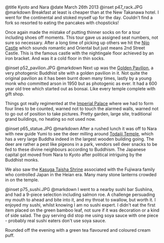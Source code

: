@title		Kyoto and Nara
@date		March 26th 2013
@inset		p47_rack.JPG
@markdown
Breakfast at least is cheaper than at the New Takanawa hotel.
I went for the continental and stoked myself up for the day.
Couldn't find a fork so resorted to eating the pancakes with
chopsticks!

Once again made the mistake of putting thinner socks on for
a tour including shoes off moments.  This tour gave us assigned
seat numbers, not sure so necessary.  After a long time of picking
up others we hit the [Nijo Castle](https://www.japan.travel/en/spot/1165) which sounds romantic and
Oriental but just means 2nd Street Castle.  This is the famous
castle with the nightingale floor achieved by an iron bracket.
And was it a cold floor in thin socks.

@inset		p52_pavilion.JPG
@markdown
Next up was the [Golden Pavilion](https://www.japan.travel/en/spot/1152), a very photogenic
Buddhist site with a golden pavilion in it.  Not quite the
original pavilion as it has been burnt down many times, lastly
by a young monk who committed arson in 1950 but
as photogenic as ever.  It had a 600 year old tree which started out
as bonsai.  Like every temple complete with gift shop.

Things got really regimented at the
[Imperial Palace](http://sankan.kunaicho.go.jp/english/index.html) where we
had to form four lines to be counted, warned not to touch the
alarmed walls, warned not to go out of position to take pictures.
Pretty garden, large site, traditional grand buildings, no heating
so not used now.

@inset		p65_statue.JPG
@markdown
After a rushed lunch it was off to Nara with new guide Yumi
to see the deer milling
around [Todaiji Temple](http://www.todaiji.or.jp/), which has a very large Buddha indeed in
the largest wooden building going.
The deer are rather a pest like pigeons in a park, vendors sell
deer snacks to be fed to these divine neighbours according to
Buddhism.  The Japanese capital got moved from Nara to Kyoto
after political intriguing by the Buddhist monks.

We also saw the [Kasuga Taisha Shrine](https://www.japan.travel/en/spot/1013) associated with the
Fujiwara family who controlled Japan in the Heian era.
Many many stone lanterns crowded in on the temple.

@inset		p75_sushi.JPG
@markdown
I went to a nearby sushi bar Sushiina, and had a 9-piece
selection including salmon roe.  A challenge persuading my mouth
to ahead and bite into it, and my throat to swallow, but worth it.
I enjoyed my sushi, whilst knowing I am no sushi expert.  I didn't
eat the first item placed on the green bamboo leaf, not sure if
it was decoration or a kind of side salad.  The guy serving did
stop me using soya sauce with one piece - probably real sushi
eaters don't use soya sauce.

Rounded off the evening with a green tea flavoured and coloured
cream puff.
